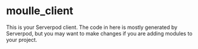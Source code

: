 # moulle_client

This is your Serverpod client. The code in here is mostly generated by
Serverpod, but you may want to make changes if you are adding modules to your
project.
